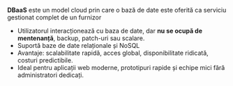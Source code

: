 **DBaaS** este un model cloud prin care o bază de date este oferită ca serviciu gestionat complet de un furnizor 
- Utilizatorul interacționează cu baza de date, dar **nu se ocupă de mentenanță**, backup, patch-uri sau scalare.
- Suportă baze de date relaționale și NoSQL
- Avantaje: scalabilitate rapidă, acces global, disponibilitate ridicată, costuri predictibile.
- Ideal pentru aplicații web moderne, prototipuri rapide și echipe mici fără administratori dedicați.
